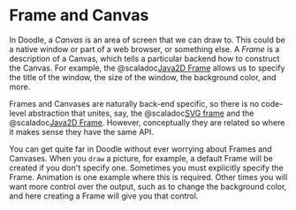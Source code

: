 # Frame and Canvas

In Doodle, a *Canvas* is an area of screen that we can draw to. This could be a native window or part of a web browser, or something else. A *Frame* is a description of a Canvas, which tells a particular backend how to construct the Canvas. For example, the @scaladoc[Java2D Frame](doodle.java2d.effect.Frame) allows us to specify the title of the window, the size of the window, the background color, and more. 

Frames and Canvases are naturally back-end specific, so there is no code-level abstraction that unites, say, the @scaladoc[SVG frame](doodle.svg.effect.Frame) and the @scaladoc[Java2D Frame](doodle.java2d.effect.Frame). However, conceptually they are related so where it makes sense they have the same API.

You can get quite far in Doodle without ever worrying about Frames and Canvases. When you `draw` a picture, for example, a default Frame will be created if you don't specify one. Sometimes you must explicitly specify the Frame. Animation is one example where this is required. Other times you will want more control over the output, such as to change the background color, and here creating a Frame will give you that control.
